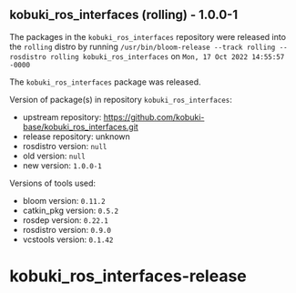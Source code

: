 ## kobuki_ros_interfaces (rolling) - 1.0.0-1

The packages in the `kobuki_ros_interfaces` repository were released into the `rolling` distro by running `/usr/bin/bloom-release --track rolling --rosdistro rolling kobuki_ros_interfaces` on `Mon, 17 Oct 2022 14:55:57 -0000`

The `kobuki_ros_interfaces` package was released.

Version of package(s) in repository `kobuki_ros_interfaces`:

- upstream repository: https://github.com/kobuki-base/kobuki_ros_interfaces.git
- release repository: unknown
- rosdistro version: `null`
- old version: `null`
- new version: `1.0.0-1`

Versions of tools used:

- bloom version: `0.11.2`
- catkin_pkg version: `0.5.2`
- rosdep version: `0.22.1`
- rosdistro version: `0.9.0`
- vcstools version: `0.1.42`


# kobuki_ros_interfaces-release
